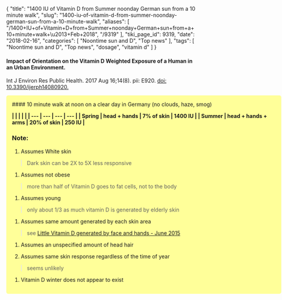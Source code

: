 {
    "title": "1400 IU of Vitamin D from Summer noonday German sun from a 10 minute walk",
    "slug": "1400-iu-of-vitamin-d-from-summer-noonday-german-sun-from-a-10-minute-walk",
    "aliases": [
        "/1400+IU+of+Vitamin+D+from+Summer+noonday+German+sun+from+a+10+minute+walk+\u2013+Feb+2018",
        "/9319"
    ],
    "tiki_page_id": 9319,
    "date": "2018-02-16",
    "categories": [
        "Noontime sun and D",
        "Top news"
    ],
    "tags": [
        "Noontime sun and D",
        "Top news",
        "dosage",
        "vitamin d"
    ]
}


#### Impact of Orientation on the Vitamin D Weighted Exposure of a Human in an Urban Environment.

Int J Environ Res Public Health. 2017 Aug 16;14(8). pii: E920. [doi: 10.3390/ijerph14080920.](https://doi.org/10.3390/ijerph14080920.)

<div class="border" style="background-color:#FF9;padding:15px;margin:10px 0;border-radius:5px;width:700px">
#### 10 minute walk at noon on a clear day in Germany (no clouds, haze, smog)

 **| | | | |
| --- | --- | --- | --- |
| Spring | head + hands  | 7% of skin | 1400 IU |
| Summer  | head + hands + arms | 20% of skin | 250 IU |** 

### Note:

1. Assumes White skin

> Dark skin can be 2X to 5X less responsive

1. Assumes not obese 

> more than half of Vitamin D goes to fat cells, not to the body

1. Assumes young 

> only about 1/3 as much vitamin D is generated by elderly skin

1. Assumes same amount generated by each skin area 

> see [Little Vitamin D generated by face and hands - June 2015](/posts/little-vitamin-d-generated-by-face-and-hands)

1. Assumes an unspecified amount of head hair

1. Assumes same skin response regardless of the time of year 

> seems unlikely

1. Vitamin D winter does not appear to exist